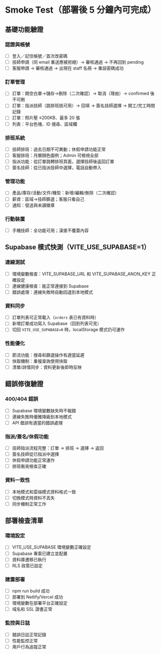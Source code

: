 # Smoke Test（部署後 5 分鐘內可完成）

## 基礎功能驗證

### 認證與帳號
- [ ] 登入／記住帳號／首次改密碼
- [ ] 技師申請（同 email 重送應被拒絕）→ 審核通過 → 不再回到 pending
- [ ] 客服申請 → 審核通過 → 出現在 staff 名冊 → 重設密碼成功

### 訂單管理
- [ ] 訂單：開空白單→儲存→刪除（二次確認）→ 取消（理由）→ confirmed 後不可刪
- [ ] 訂單：指派技師（跳排班挑可用）→ 回填 → 簽名技師選擇 → 開工/完工時間記錄
- [ ] 訂單：照片壓 ≤200KB、最多 20 張
- [ ] 列表：平台色塊、ID 搜尋、區域欄

### 排班系統
- [ ] 技師排班：過去日期不可異動；休假申請功能正常
- [ ] 客服排班：月曆顏色圖例；Admin 可檢視全部
- [ ] 指派功能：從訂單跳轉排班頁面，選擇技師後返回訂單
- [ ] 簽名技師：從已指派技師中選擇，電話自動帶入

### 管理功能
- [ ] 產品/庫存/活動/文件/機型：新增/編輯/刪除（二次確認）
- [ ] 薪資：區域→技師篩選；客服只看自己
- [ ] 通知：發送與未讀徽章

### 行動裝置
- [ ] 手機技師：全功能可用；漢堡不覆蓋內容

## Supabase 模式快測（VITE_USE_SUPABASE=1）

### 連線測試
- [ ] 環境變數檢查：VITE_SUPABASE_URL 和 VITE_SUPABASE_ANON_KEY 正確設定
- [ ] 連線健康檢查：能正常連接到 Supabase
- [ ] 錯誤處理：連線失敗時自動回退到本地模式

### 資料同步
- [ ] 訂單列表可正常載入（`orders` 表已有資料時）
- [ ] 新增訂單成功寫入 Supabase（回到列表可見）
- [ ] 切回 `VITE_USE_SUPABASE=0` 時，localStorage 模式仍可運作

### 性能優化
- [ ] 節流功能：搜尋和篩選操作有適當延遲
- [ ] 快取機制：重複查詢使用快取
- [ ] 清單/詳情同步：資料更新後即時反映

## 錯誤修復驗證

### 400/404 錯誤
- [ ] Supabase 環境變數缺失時不報錯
- [ ] 連線失敗時優雅降級到本地模式
- [ ] API 錯誤有適當的錯誤處理

### 指派/簽名/休假功能
- [ ] 技師指派流程完整：訂單 → 排班 → 選擇 → 返回
- [ ] 簽名技師從已指派中選擇
- [ ] 休假申請功能正常運作
- [ ] 排班衝突檢查正確

### 資料一致性
- [ ] 本地模式和雲端模式資料格式一致
- [ ] 切換模式時資料不丟失
- [ ] 同步機制正常工作

## 部署檢查清單

### 環境設定
- [ ] VITE_USE_SUPABASE 環境變數正確設定
- [ ] Supabase 專案已建立並配置
- [ ] 資料庫遷移已執行
- [ ] RLS 政策已設定

### 建置部署
- [ ] npm run build 成功
- [ ] 部署到 Netlify/Vercel 成功
- [ ] 環境變數在部署平台正確設定
- [ ] 域名和 SSL 證書正常

### 監控與日誌
- [ ] 錯誤日誌正常記錄
- [ ] 性能監控正常
- [ ] 用戶行為追蹤正常